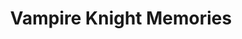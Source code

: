 --- 
title: "Vampire Knight Memories"
publishdate: "2019-1-12T16:48:46+02:00"
src: "https://365manga.net/manga/vampire-knight-memories"
image: "https://data.365manga.net/images/thumbnails/32530-vampire-knight-memories.jpg"
description: " Vampire Knight Memories manga summary: The four original Vampire Knight 'special chapters' are now the first four chapters of 'Vampire Knight Memories'. This series focuses on Kaname living with Ai and Ren, and flashbacks of Yuki and Zero's relationship. A new chapter will be released every other month in Lala DX starting from July 2016."
---